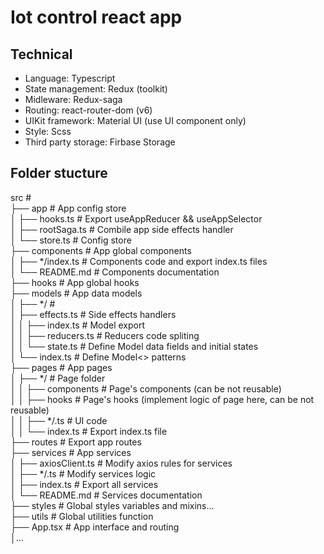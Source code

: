 # Iot control react app

## Technical

-   Language: Typescript
-   State management: Redux (toolkit)
-   Midleware: Redux-saga
-   Routing: react-router-dom (v6)
-   UIKit framework: Material UI (use UI component only)
-   Style: Scss
-   Third party storage: Firbase Storage

## Folder stucture

src                       # <br>
├── app                   # App config store <br>
│   ├── hooks.ts          # Export useAppReducer && useAppSelector <br>
│   ├── rootSaga.ts       # Combile app side effects handler <br>
│   └── store.ts          # Config store <br>
├── components            # App global components <br>
│   ├── */index.ts        # Components code and export index.ts files <br>
│   └── README.md         # Components documentation <br>
├── hooks                 # App global hooks <br>
├── models                # App data models <br>
│   ├── */                # <br>
│   ├── effects.ts        # Side effects handlers <br>
│   │   ├── index.ts      # Model export <br>
│   │   ├── reducers.ts   # Reducers code spliting <br>
│   │   └── state.ts      # Define Model data fields and initial states <br>
│   └── index.ts          # Define Model<> patterns <br>
├── pages                 # App pages <br>
│   ├── */                # Page folder <br>
│   │   ├── components    # Page's components (can be not reusable) <br>
│   │   ├── hooks         # Page's hooks (implement logic of page here, can be not reusable) <br>
│   │   ├── */.ts         # UI code <br>
│   │   └── index.ts      # Export index.ts file <br>
├── routes                # Export app routes <br>
├── services              # App services <br>
│   ├── axiosClient.ts    # Modify axios rules for services <br>
│   ├── */.ts             # Modify services logic <br>
│   ├── index.ts          # Export all services <br>
│   └──  README.md        # Services documentation <br>
├── styles                # Global styles variables and mixins... <br>
├── utils                 # Global utilities function <br>
├── App.tsx               # App interface and routing <br>
│... 
